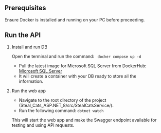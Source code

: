 ## Prerequisites
Ensure Docker is installed and running on your PC before proceeding.


## Run the API
1. Install and run DB 

    Open the terminal and run the command:  ` docker compose up -d` 

    - Pull the latest image for Microsoft SQL Server from DockerHub: [Microsoft SQL Server](https://hub.docker.com/r/microsoft/mssql-server)
    - It will create a container with your DB ready to store all the information.

2. Run the web app 

    - Navigate to the root directory of the project (Steal_Cats_ASP.NET_8/src/StealCatsService/).
    - Run the following command: ` dotnet watch ` 

    This will start the web app and make the Swagger endpoint available for testing and using API requests.
